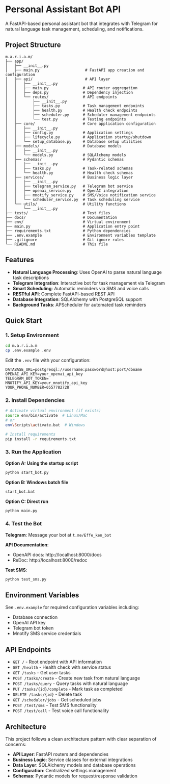 # Personal Assistant Bot API

A FastAPI-based personal assistant bot that integrates with Telegram for natural language task management, scheduling, and notifications.

## Project Structure

```
m.a.r.i.a.m/
├── app/
│   ├── __init__.py
│   ├── main.py                    # FastAPI app creation and configuration
│   ├── api/                       # API layer
│   │   ├── __init__.py
│   │   ├── main.py               # API router aggregation
│   │   ├── deps.py               # Dependency injection
│   │   └── routes/               # API endpoints
│   │       ├── __init__.py
│   │       ├── tasks.py          # Task management endpoints
│   │       ├── health.py         # Health check endpoints
│   │       ├── scheduler.py      # Scheduler management endpoints
│   │       └── test.py           # Testing endpoints
│   ├── core/                     # Core application configuration
│   │   ├── __init__.py
│   │   ├── config.py             # Application settings
│   │   ├── lifecycle.py          # Application startup/shutdown
│   │   └── setup_database.py     # Database setup utilities
│   ├── models/                   # Database models
│   │   ├── __init__.py
│   │   └── models.py             # SQLAlchemy models
│   ├── schemas/                  # Pydantic schemas
│   │   ├── __init__.py
│   │   ├── tasks.py              # Task-related schemas
│   │   └── health.py             # Health check schemas
│   ├── services/                 # Business logic layer
│   │   ├── __init__.py
│   │   ├── telegram_service.py   # Telegram bot service
│   │   ├── openai_service.py     # OpenAI integration
│   │   ├── mnotify_service.py    # SMS/Voice notification service
│   │   └── scheduler_service.py  # Task scheduling service
│   └── utils/                    # Utility functions
│       └── __init__.py
├── tests/                        # Test files
├── docs/                         # Documentation
├── env/                          # Virtual environment
├── main.py                       # Application entry point
├── requirements.txt              # Python dependencies
├── .env.example                  # Environment variables template
├── .gitignore                    # Git ignore rules
└── README.md                     # This file
```

## Features

- **Natural Language Processing**: Uses OpenAI to parse natural language task descriptions
- **Telegram Integration**: Interactive bot for task management via Telegram
- **Smart Scheduling**: Automatic reminders via SMS and voice calls
- **RESTful API**: Complete FastAPI-based REST API
- **Database Integration**: SQLAlchemy with PostgreSQL support
- **Background Tasks**: APScheduler for automated task reminders

## Quick Start

### 1. Setup Environment
```bash
cd m.a.r.i.a.m
cp .env.example .env
```

Edit the `.env` file with your configuration:
```env
DATABASE_URL=postgresql://username:password@host:port/dbname
OPENAI_API_KEY=your_openai_api_key
TELEGRAM_BOT_TOKEN=
MNOTIFY_API_KEY=your_mnotify_api_key
YOUR_PHONE_NUMBER=0557782728
```

### 2. Install Dependencies
```bash
# Activate virtual environment (if exists)
source env/bin/activate  # Linux/Mac
# or
env\Scripts\activate.bat  # Windows

# Install requirements
pip install -r requirements.txt
```

### 3. Run the Application

**Option A: Using the startup script**
```bash
python start_bot.py
```

**Option B: Windows batch file**
```cmd
start_bot.bat
```

**Option C: Direct run**
```bash
python main.py
```

### 4. Test the Bot

**Telegram**: Message your bot at `t.me/Effe_ken_bot`

**API Documentation**: 
- OpenAPI docs: http://localhost:8000/docs
- ReDoc: http://localhost:8000/redoc

**Test SMS**: 
```bash
python test_sms.py
```

## Environment Variables

See `.env.example` for required configuration variables including:
- Database connection
- OpenAI API key
- Telegram bot token
- Mnotify SMS service credentials

## API Endpoints

- `GET /` - Root endpoint with API information
- `GET /health` - Health check with service status
- `GET /tasks` - Get user tasks
- `POST /tasks/create` - Create new task from natural language
- `POST /tasks/query` - Query tasks with natural language
- `PUT /tasks/{id}/complete` - Mark task as completed
- `DELETE /tasks/{id}` - Delete task
- `GET /scheduler/jobs` - Get scheduled jobs
- `POST /test/sms` - Test SMS functionality
- `POST /test/call` - Test voice call functionality

## Architecture

This project follows a clean architecture pattern with clear separation of concerns:

- **API Layer**: FastAPI routers and dependencies
- **Business Logic**: Service classes for external integrations
- **Data Layer**: SQLAlchemy models and database operations
- **Configuration**: Centralized settings management
- **Schemas**: Pydantic models for request/response validation